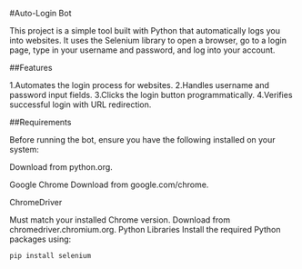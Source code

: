 #Auto-Login Bot

This project is a simple tool built with Python that automatically logs you into websites. It uses the Selenium library to open a browser, go to a login page, type in your username and password, and log into your account.

##Features

1.Automates the login process for websites.
2.Handles username and password input fields.
3.Clicks the login button programmatically.
4.Verifies successful login with URL redirection.

##Requirements

Before running the bot, ensure you have the following installed on your system:

Download from python.org.

Google Chrome
Download from google.com/chrome.

ChromeDriver

Must match your installed Chrome version.
Download from chromedriver.chromium.org.
Python Libraries
Install the required Python packages using:

```bash
pip install selenium
```
